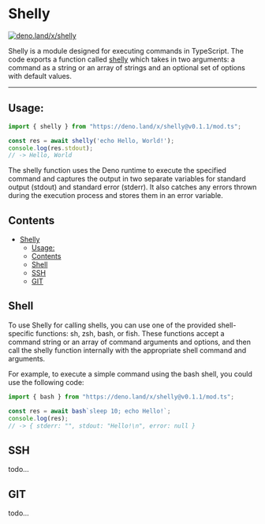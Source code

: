 # Shelly
[![deno.land/x/shelly](https://shield.deno.dev/x/shelly)](https://deno.land/x/shelly)

Shelly is a module designed for executing commands in TypeScript. The code exports a function called [shelly](./src/shelly.ts) which takes in two arguments: a command as a string or an array of strings and an optional set of options with default values.

---

## Usage:
```ts
import { shelly } from "https://deno.land/x/shelly@v0.1.1/mod.ts";

const res = await shelly('echo Hello, World!');
console.log(res.stdout); 
// -> Hello, World
```

The shelly function uses the Deno runtime to execute the specified command and captures the output in two separate variables for standard output (stdout) and standard error (stderr). It also catches any errors thrown during the execution process and stores them in an error variable.


## Contents
- [Shelly](#shelly)
  - [Usage:](#usage)
  - [Contents](#contents)
  - [Shell](#shell)
  - [SSH](#ssh)
  - [GIT](#git)


## Shell
To use Shelly for calling shells, you can use one of the provided shell-specific functions: sh, zsh, bash, or fish. These functions accept a command string or an array of command arguments and options, and then call the shelly function internally with the appropriate shell command and arguments.

For example, to execute a simple command using the bash shell, you could use the following code:
```ts
import { bash } from "https://deno.land/x/shelly@v0.1.1/mod.ts";

const res = await bash`sleep 10; echo Hello!`;
console.log(res);
// -> { stderr: "", stdout: "Hello!\n", error: null }
```

## SSH
todo...
## GIT
todo...
